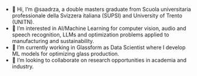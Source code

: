 - 👋 Hi, I’m @saadrza, a double masters graduate from Scuola universitaria professionale della Svizzera italiana (SUPSI) and University of Trento (UNITN).
- 👀 I’m interested in AI/Machine Learning for computer vision, audio and speech recognition, LLMs and optimization problems applied to manufacturing and sustainability.
- 🌱 I’m currently working in Glassform as Data Scientist where I develop ML models for optimizing glass production.
- 💞️ I’m looking to collaborate on research opportunities in academia and industry.

